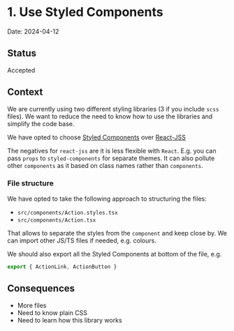 # 1. Use Styled Components

Date: 2024-04-12

## Status

Accepted

## Context

We are currently using two different styling libraries (3 if you include `scss` files). We want to reduce the need to
know how to use the libraries and simplify the code base.

We have opted to choose [Styled Components](https://styled-components.com/) over
[React-JSS](https://cssinjs.org/react-jss/?v=v10.10.0)

The negatives for `react-jss` are it is less flexible with `React`. E.g. you can pass `props` to `styled-components`
for separate themes. It can also pollute other `components` as it based on class names rather than `components`.

### File structure

We have opted to take the following approach to structuring the files:

- `src/components/Action.styles.tsx`
- `src/components/Action.tsx`

That allows to separate the styles from the `component` and keep close by. We can import other JS/TS files if needed,
e.g. colours.

We should also export all the Styled Components at bottom of the file, e.g.

```TypeScript
export { ActionLink, ActionButton }
```

## Consequences

- More files
- Need to know plain CSS
- Need to learn how this library works
